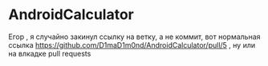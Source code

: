 # AndroidCalculator

Егор , я случайно закинул ссылку на ветку, а не коммит, вот нормальная ссылка https://github.com/D1maD1m0nd/AndroidCalculator/pull/5 , ну или на влкадке pull requests
